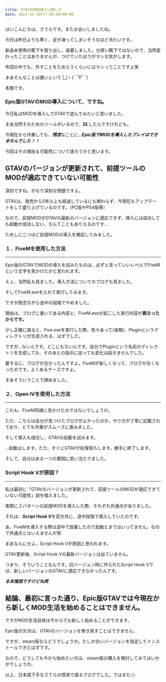 ```yaml
---
title: GTAVのMOD導入に関して
date: 2021-12-19T17:00:00+09:00
---
```

はいこんにちは、さてらです。またお会いしましたね。

今日は昨日よりも寒く、足が凍ってしまいそうなほど冷たいです。

新品未使用の靴下を取り出し、装着しました。分厚い靴下ではないので、当然変わったことはありませんが、つけていたほうがマシな気がします。

布団の中でも、外すことをためらうくらいにはマシってことですよ笑

まあそんなことは置いといて |_|ヽ(*￣▽￣*)

本題です。

### Epic版GTAVのMOD導入について、ですね。

今日私はMODを導入してGTAVで遊んでみたいと思いました。

まあ当然そのためのツールがいるので、***DL***したんですけれども。

今現在から作業しても、***残念***なことに...***Epic版でMODを導入したプレイはできませんでした！！***

今回はその理由＆可能性について語ろうかと思います。

GTAVのバージョンが更新されて、前提ツールのMODが適応できていない可能性
---
深刻ですね。かなり深刻な問題ですよ。

GTAVは、発売から5年以上も経過しているにも関わらず、今現在もアップデートをして盛り上げているのです。（PC版やPS4版等）

なので、前提MODがGTAVの最新のバージョンに適応できず、導入には成功しても起動が成功しない、なんてこともありえるのです...

ためしに二つほど前提MODの導入を検証してみました。

### １．FiveMを使用した方法
___

Epic版のGTAVでMODの導入を試みたものは、必ずと言っていいレベルでFiveMという文字を見かけたかと思われます。

えぇ、当然私も見ました。導入方法についてのブログも見ました。

そしてFiveM.exeを入れて実行してみます。

ですが残念ながら途中の段階でやめました。

理由は、ブログに書いてある内容と、FiveM.exeが起こした実行内容が**異なったからです。**

少し正確に語ると、Five.exeを実行した際、色々あって(省略)、Pluginというディレクトリが生成される、はずでした。

ですが...ないんです。どこにもないんです。自分でPluginという名前のディレクトリを生成しても、そのあとの指示に従っても変化は起きませんでした。

要するに、ブログが古かったんですよ。FiveMが新しくなって、ブログが古くなったのです。よくあるケースですよ。

まあそういうことで諦めました。

### ２．Open IVを使用した方法
___
これも、FiveM同様に見かけたのではないでしょうか。

ただ、こちらは自分が見つけたブログがよかったのか、やり方が丁寧に記載されており、とても作業がスムーズに進みました。

そして導入も成功し、GTAVの起動を試みます。

...起動はします。ただ、すぐにGTAVが処理落ちします。勝手に終了します。

そして、自分はある一つの要因に思い当たりました。

### Script Hook Vが原因？
---
私は最初に「GTAVのバージョンが更新されて、前提ツールのMODが適応できていない可能性」説を唱えました。

実際に２パターンの前提MODを導入した際、それぞれ共通点がありました。

それは、***Script Hook V***を双方共に、途中段階で導入していたのです。

あ、FiveMを導入する際は途中で放棄したので起動とまではいってません。なので共通点とはいえませんが笑

まあなんにせよ。Script Hook Vが原因と思われます。

GTAV更新後、Script Hook Vの最新バージョンは出ていません。

つまり、そういうことなんです。旧バージョン時に作られたScript Hook Vでは、新しいバージョンのGTAVに適応できなかったんです。

***まあ憶測ですけどね笑***

結論、最初に言った通り、Epic版GTAVでは今現在から新しくMOD生活を始めることはできません。
---

ですがMOD生活自体は今からでも新しく始めることができます。

Epic版の欠点は、GTAVのバージョンを巻き戻すことはできません。

ですが、steam版ならどうでしょうか。たしか古いバージョンを指定してインストールできたはずです。

なので、どうしても今から始めたい方は、steam版の購入を検討してみてはいかがでしょうか。

以上、日本語下手なさてらの憶測で語るブログでした。ではまたﾉｼ


